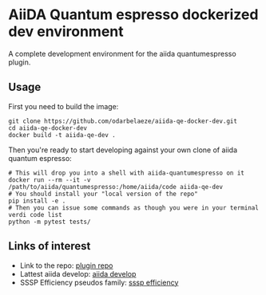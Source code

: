 # AiiDA Quantum espresso dockerized dev environment

A complete development environment for the aiida quantumespresso plugin.

## Usage

First you need to build the image:

```
git clone https://github.com/odarbelaeze/aiida-qe-docker-dev.git
cd aiida-qe-docker-dev
docker build -t aiida-qe-dev .
```

Then you're ready to start developing against your own clone of aiida quantum
espresso:

```
# This will drop you into a shell with aiida-quantumespresso on it
docker run --rm --it -v /path/to/aiida/quantumespresso:/home/aiida/code aiida-qe-dev
# You should install your "local version of the repo"
pip install -e .
# Then you can issue some commands as though you were in your terminal
verdi code list
python -m pytest tests/
```

## Links of interest

- Link to the repo: [plugin repo]
- Lattest aiida develop: [aiida develop]
- SSSP Efficiency pseudos family: [sssp efficiency]


[plugin repo]: https://github.com/aiidateam/aiida-quantumespresso
[aiida develop]: https://github.com/aiidateam/aiida_core
[sssp efficiency]: https://www.materialscloud.org/discover/data/discover/sssp/downloads/SSSP_efficiency_pseudos.tar.gz 